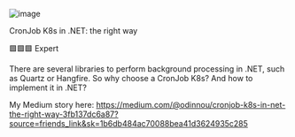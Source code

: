 ![image](https://miro.medium.com/v2/resize:fit:4800/format:webp/1*d_r3CykECXaw_w3aHGE-yQ.png)


CronJob K8s in .NET: the right way

🟩🟩🟩 Expert

There are several libraries to perform background processing in .NET, such as Quartz or Hangfire. So why choose a CronJob K8s? And how to implement it in .NET?

My Medium story here: https://medium.com/@odinnou/cronjob-k8s-in-net-the-right-way-3fb137dc6a87?source=friends_link&sk=1b6db484ac70088bea41d3624935c285
